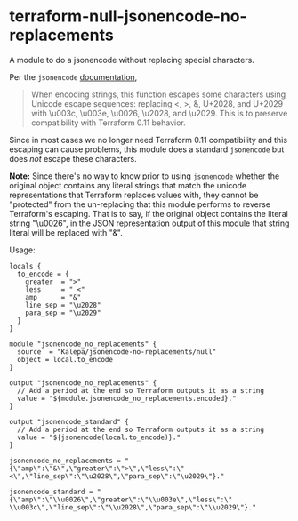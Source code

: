 # terraform-null-jsonencode-no-replacements
A module to do a jsonencode without replacing special characters.

Per the `jsonencode` [documentation](https://www.terraform.io/docs/language/functions/jsonencode.html),

> When encoding strings, this function escapes some characters using Unicode escape sequences: replacing <, >, &, U+2028, and U+2029 with \u003c, \u003e, \u0026, \u2028, and \u2029. This is to preserve compatibility with Terraform 0.11 behavior.

Since in most cases we no longer need Terraform 0.11 compatibility and this escaping can cause problems, this module does a standard `jsonencode` but does *not* escape these characters.

**Note:** Since there's no way to know prior to using `jsonencode` whether the original object contains any literal strings that match the unicode representations that Terraform replaces values with, they cannot be "protected" from the un-replacing that this module performs to reverse Terraform's escaping. That is to say, if the original object contains the literal string "\u0026", in the JSON representation output of this module that string literal will be replaced with "&".

Usage:

```
locals {
  to_encode = {
    greater  = ">"
    less     = " <"
    amp      = "&"
    line_sep = "\u2028"
    para_sep = "\u2029"
  }
}

module "jsonencode_no_replacements" {
  source  = "Kalepa/jsonencode-no-replacements/null"
  object = local.to_encode
}

output "jsonencode_no_replacements" {
  // Add a period at the end so Terraform outputs it as a string
  value = "${module.jsonencode_no_replacements.encoded}."
}

output "jsonencode_standard" {
  // Add a period at the end so Terraform outputs it as a string
  value = "${jsonencode(local.to_encode)}."
}

```

```
jsonencode_no_replacements = "{\"amp\":\"&\",\"greater\":\">\",\"less\":\" <\",\"line_sep\":\"\u2028\",\"para_sep\":\"\u2029\"}."

jsonencode_standard = "{\"amp\":\"\\u0026\",\"greater\":\"\\u003e\",\"less\":\" \\u003c\",\"line_sep\":\"\\u2028\",\"para_sep\":\"\\u2029\"}."
```
